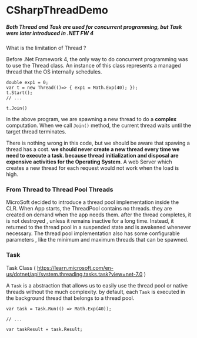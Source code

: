# CSharpThreadDemo

##### Both Thread and Task are used for concurrent programming, but Task were later introduced in .NET FW 4 

What is the limitation of Thread ?

Before .Net Framework 4, the only way to do concurrent programming was to use the Thread class. An instance of this class represents a managed thread
that the OS internally schedules. 

```
double exp1 = 0;
var t = new Thread(()=> { exp1 = Math.Exp(40); });
t.Start();
// ...

t.Join()
```
In the above program, we are spawning a new thread to do a **complex** computation. When we call `Join()` method, the current thread waits until the 
target thread terminates.

There is nothing wrong in this code, but we should be aware that spawing a thread has a cost. **we should never create a new thread every time we need to execute a task. because thread initialization and disposal are expensive activities for the Operating System**. A web Server which creates a new thread for each request would not work
when the load is high.

### From Thread to Thread Pool Threads 

MicroSoft decided to introduce a thread pool implementation inside the CLR. When App starts, the ThreadPool contains no threads. they are created on demand when the app needs them. after the thread completes, it is not destroyed , unless it remains inactive for a long time. Instead, it returned to the thread pool in a suspended state and is awakened whenever necessary. The thread pool implementation also has some configurable parameters , like the minimum and maximum threads that can be spawned. 

### Task

Task Class ( https://learn.microsoft.com/en-us/dotnet/api/system.threading.tasks.task?view=net-7.0 )

A `Task` is a abstraction that allows us to easily use the thread pool or native threads without the much complexity. by default, each `Task`  is executed in the background thread that belongs to a thread pool.

```
var task = Task.Run(() => Math.Exp(40));

// ...

var taskResult = task.Result;

```







